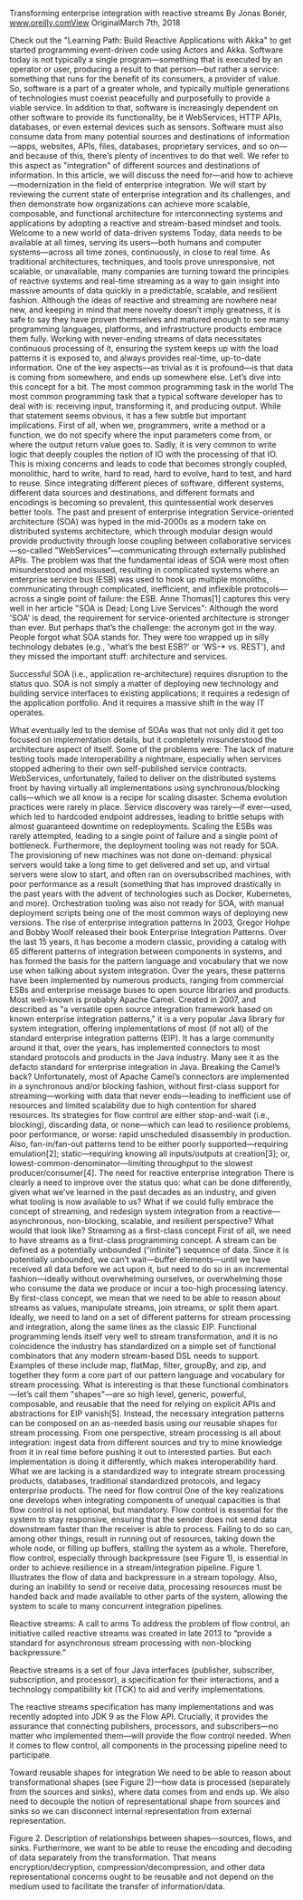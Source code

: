 Transforming enterprise integration with reactive streams
By Jonas Bonér, www.oreilly.comView OriginalMarch 7th, 2018

Check out the "Learning Path: Build Reactive Applications with Akka" to get started programming event-driven code using Actors and Akka.
Software today is not typically a single program—something that is executed by an operator or user, producing a result to that person—but rather a service: something that runs for the benefit of its consumers, a provider of value. So, software is a part of a greater whole, and typically multiple generations of technologies must coexist peacefully and purposefully to provide a viable service. In addition to that, software is increasingly dependent on other software to provide its functionality, be it WebServices, HTTP APIs, databases, or even external devices such as sensors.
Software must also consume data from many potential sources and destinations of information—apps, websites, APIs, files, databases, proprietary services, and so on—and because of this, there’s plenty of incentives to do that well. We refer to this aspect as "integration" of different sources and destinations of information. In this article, we will discuss the need for—and how to achieve—modernization in the field of enterprise integration. We will start by reviewing the current state of enterprise integration and its challenges, and then demonstrate how organizations can achieve more scalable, composable, and functional architecture for interconnecting systems and applications by adopting a reactive and stream-based mindset and tools.
Welcome to a new world of data-driven systems
Today, data needs to be available at all times, serving its users—both humans and computer systems—across all time zones, continuously, in close to real time. As traditional architectures, techniques, and tools prove unresponsive, not scalable, or unavailable, many companies are turning toward the principles of reactive systems and real-time streaming as a way to gain insight into massive amounts of data quickly in a predictable, scalable, and resilient fashion.
Although the ideas of reactive and streaming are nowhere near new, and keeping in mind that mere novelty doesn’t imply greatness, it is safe to say they have proven themselves and matured enough to see many programming languages, platforms, and infrastructure products embrace them fully. Working with never-ending streams of data necessitates continuous processing of it, ensuring the system keeps up with the load patterns it is exposed to, and always provides real-time, up-to-date information.
One of the key aspects—as trivial as it is profound—is that data is coming from somewhere, and ends up somewhere else. Let’s dive into this concept for a bit.
The most common programming task in the world
The most common programming task that a typical software developer has to deal with is: receiving input, transforming it, and producing output.
While that statement seems obvious, it has a few subtle but important implications.
First of all, when we, programmers, write a method or a function, we do not specify where the input parameters come from, or where the output return value goes to. Sadly, it is very common to write logic that deeply couples the notion of IO with the processing of that IO. This is mixing concerns and leads to code that becomes strongly coupled, monolithic, hard to write, hard to read, hard to evolve, hard to test, and hard to reuse.
Since integrating different pieces of software, different systems, different data sources and destinations, and different formats and encodings is becoming so prevalent, this quintessential work deserves better tools.
The past and present of enterprise integration
Service-oriented architecture (SOA) was hyped in the mid-2000s as a modern take on distributed systems architecture, which through modular design would provide productivity through loose coupling between collaborative services—so-called "WebServices"—communicating through externally published APIs.
The problem was that the fundamental ideas of SOA were most often misunderstood and misused, resulting in complicated systems where an enterprise service bus (ESB) was used to hook up multiple monoliths, communicating through complicated, inefficient, and inflexible protocols—across a single point of failure: the ESB.
Anne Thomas[1] captures this very well in her article "SOA is Dead; Long Live Services":
Although the word 'SOA' is dead, the requirement for service-oriented architecture is stronger than ever. But perhaps that’s the challenge: the acronym got in the way. People forgot what SOA stands for. They were too wrapped up in silly technology debates (e.g., 'what’s the best ESB?' or 'WS-* vs. REST'), and they missed the important stuff: architecture and services.

Successful SOA (i.e., application re-architecture) requires disruption to the status quo. SOA is not simply a matter of deploying new technology and building service interfaces to existing applications; it requires a redesign of the application portfolio. And it requires a massive shift in the way IT operates.

What eventually led to the demise of SOAs was that not only did it get too focused on implementation details, but it completely misunderstood the architecture aspect of itself. Some of the problems were:
The lack of mature testing tools made interoperability a nightmare, especially when services stopped adhering to their own self-published service contracts.
WebServices, unfortunately, failed to deliver on the distributed systems front by having virtually all implementations using synchronous/blocking calls—which we all know is a recipe for scaling disaster.
Schema evolution practices were rarely in place.
Service discovery was rarely—if ever—used, which led to hardcoded endpoint addresses, leading to brittle setups with almost guaranteed downtime on redeployments.
Scaling the ESBs was rarely attempted, leading to a single point of failure and a single point of bottleneck.
Furthermore, the deployment tooling was not ready for SOA. The provisioning of new machines was not done on-demand: physical servers would take a long time to get delivered and set up, and virtual servers were slow to start, and often ran on oversubscribed machines, with poor performance as a result (something that has improved drastically in the past years with the advent of technologies such as Docker, Kubernetes, and more). Orchestration tooling was also not ready for SOA, with manual deployment scripts being one of the most common ways of deploying new versions.
The rise of enterprise integration patterns
In 2003, Gregor Hohpe and Bobby Woolf released their book Enterprise Integration Patterns. Over the last 15 years, it has become a modern classic, providing a catalog with 65 different patterns of integration between components in systems, and has formed the basis for the pattern language and vocabulary that we now use when talking about system integration.
Over the years, these patterns have been implemented by numerous products, ranging from commercial ESBs and enterprise message buses to open source libraries and products.
Most well-known is probably Apache Camel. Created in 2007, and described as "a versatile open source integration framework based on known enterprise integration patterns," it is a very popular Java library for system integration, offering implementations of most (if not all) of the standard enterprise integration patterns (EIP). It has a large community around it that, over the years, has implemented connectors to most standard protocols and products in the Java industry. Many see it as the defacto standard for enterprise integration in Java.
Breaking the Camel’s back?
Unfortunately, most of Apache Camel’s connectors are implemented in a synchronous and/or blocking fashion, without first-class support for streaming—working with data that never ends—leading to inefficient use of resources and limited scalability due to high contention for shared resources. Its strategies for flow control are either stop-and-wait (i.e., blocking), discarding data, or none—which can lead to resilience problems, poor performance, or worse: rapid unscheduled disassembly in production. Also, fan-in/fan-out patterns tend to be either poorly supported—requiring emulation[2]; static—requiring knowing all inputs/outputs at creation[3]; or, lowest-common-denominator—limiting throughput to the slowest producer/consumer[4].
The need for reactive enterprise integration
There is clearly a need to improve over the status quo: what can be done differently, given what we’ve learned in the past decades as an industry, and given what tooling is now available to us? What if we could fully embrace the concept of streaming, and redesign system integration from a reactive—asynchronous, non-blocking, scalable, and resilient perspective? What would that look like?
Streaming as a first-class concept
First of all, we need to have streams as a first-class programming concept. A stream can be defined as a potentially unbounded (“infinite”) sequence of data. Since it is potentially unbounded, we can’t wait—buffer elements—until we have received all data before we act upon it, but need to do so in an incremental fashion—ideally without overwhelming ourselves, or overwhelming those who consume the data we produce or incur a too-high processing latency.
By first-class concept, we mean that we need to be able to reason about streams as values, manipulate streams, join streams, or split them apart. Ideally, we need to land on a set of different patterns for stream processing and integration, along the same lines as the classic EIP.
Functional programming lends itself very well to stream transformation, and it is no coincidence the industry has standardized on a simple set of functional combinators that any modern stream-based DSL needs to support. Examples of these include map, flatMap, filter, groupBy, and zip, and together they form a core part of our pattern language and vocabulary for stream processing.
What is interesting is that these functional combinators—let’s call them "shapes"—are so high level, generic, powerful, composable, and reusable that the need for relying on explicit APIs and abstractions for EIP vanish[5]. Instead, the necessary integration patterns can be composed on an as-needed basis using our reusable shapes for stream processing.
From one perspective, stream processing is all about integration: ingest data from different sources and try to mine knowledge from it in real time before pushing it out to interested parties. But each implementation is doing it differently, which makes interoperability hard.
What we are lacking is a standardized way to integrate stream processing products, databases, traditional standardized protocols, and legacy enterprise products.
The need for flow control
One of the key realizations one develops when integrating components of unequal capacities is that flow control is not optional, but mandatory.
Flow control is essential for the system to stay responsive, ensuring that the sender does not send data downstream faster than the receiver is able to process. Failing to do so can, among other things, result in running out of resources, taking down the whole node, or filling up buffers, stalling the system as a whole. Therefore, flow control, especially through backpressure (see Figure 1), is essential in order to achieve resilience in a stream/integration pipeline.
Figure 1. Illustrates the flow of data and backpressure in a stream topology.
Also, during an inability to send or receive data, processing resources must be handed back and made available to other parts of the system, allowing the system to scale to many concurrent integration pipelines.

Reactive streams: A call to arms
To address the problem of flow control, an initiative called reactive streams was created in late 2013 to “provide a standard for asynchronous stream processing with non-blocking backpressure.”

Reactive streams is a set of four Java interfaces (publisher, subscriber, subscription, and processor), a specification for their interactions, and a technology compatibility kit (TCK) to aid and verify implementations.

The reactive streams specification has many implementations and was recently adopted into JDK 9 as the Flow API. Crucially, it provides the assurance that connecting publishers, processors, and subscribers—no matter who implemented them—will provide the flow control needed. When it comes to flow control, all components in the processing pipeline need to participate.

Toward reusable shapes for integration
We need to be able to reason about transformational shapes (see Figure 2)—how data is processed (separately from the sources and sinks), where data comes from and ends up. We also need to decouple the notion of representational shape from sources and sinks so we can disconnect internal representation from external representation.

Figure 2. Description of relationships between shapes—sources, flows, and sinks.
Furthermore, we want to be able to reuse the encoding and decoding of data separately from the transformation. That means encryption/decryption, compression/decompression, and other data representational concerns ought to be reusable and not depend on the medium used to facilitate the transfer of information/data.
